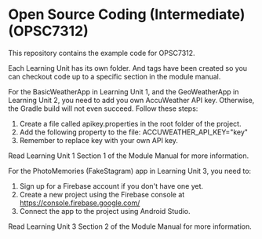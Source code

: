 # Open Source Coding (Intermediate) (OPSC7312)

This repository contains the example code for OPSC7312.

Each Learning Unit has its own folder. And tags have been created so you can checkout code up to a specific section in the module manual.

For the BasicWeatherApp in Learning Unit 1, and the GeoWeatherApp in Learning Unit 2, you need to add you own AccuWeather API key. Otherwise, the Gradle build will not even succeed. Follow these steps:

1. Create a file called apikey.properties in the root folder of the project.
2. Add the following property to the file: ACCUWEATHER_API_KEY="key"
3. Remember to replace key with your own API key.
  
Read Learning Unit 1 Section 1 of the Module Manual for more information.

For the PhotoMemories (FakeStagram) app in Learning Unit 3, you need to:

1. Sign up for a Firebase account if you don't have one yet.
2. Create a new project using the Firebase console at https://console.firebase.google.com/
3. Connect the app to the project using Android Studio.

Read Learning Unit 3 Section 2 of the Module Manual for more information.
